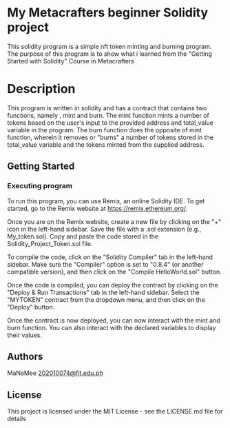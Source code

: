 # My Metacrafters beginner Solidity project

This solidity program is a simple  nft token minting and burning program. The purpose of this program is to show what i learned from the "Getting Started with Solidity" Course in Metacrafters

# Description

This program is written in solidity and has a contract that contains two functions, namely , mint and burn. The mint function mints a number of tokens based on the user's input to the provided address and total_value variable in the program. The burn function does the opposite of mint function, wherein it removes or "burns" a number of tokens stored in the total_value variable and the tokens minted from the supplied address. 

## Getting Started

### Executing program

To run this program, you can use Remix, an online Solidity IDE. To get started, go to the Remix website at https://remix.ethereum.org/.

Once you are on the Remix website, create a new file by clicking on the "+" icon in the left-hand sidebar. Save the file with a .sol extension (e.g., My_token.sol). Copy and paste the code stored in the Solidity_Project_Token.sol file.

To compile the code, click on the "Solidity Compiler" tab in the left-hand sidebar. Make sure the "Compiler" option is set to "0.8.4" (or another compatible version), and then click on the "Compile HelloWorld.sol" button.

Once the code is compiled, you can deploy the contract by clicking on the "Deploy & Run Transactions" tab in the left-hand sidebar. Select the "MYTOKEN" contract from the dropdown menu, and then click on the "Deploy" button.

Once the contract is now deployed, you can now interact with the mint and burn function. You can also interact with the declared variables to display their values. 

## Authors

MaNaMee
202010074@fit.edu.ph


## License

This project is licensed under the MIT License - see the LICENSE.md file for details